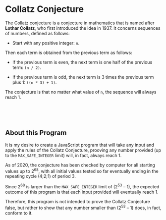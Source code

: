 # **Collatz Conjecture**

The Collatz conjecture is a conjecture in mathematics that is named after **Lothar Collatz**, who first introduced the idea in 1937. It concerns sequences of numbers, defined as follows: 

- Start with any positive integer: `n`. 

Then each term is obtained from the previous term as follows: 

- If the previous term is even, the next term is one half of the previous term: `(n / 2)`.

- If the previous term is odd, the next term is 3 times the previous term plus 1: `((n * 3) + 1)`.

The conjecture is that no matter what value of `n`, the sequence will always reach 1.

<br />
<br />
<br />

## **About this Program** 

It is my desire to create a JavaScript program that will take any input and apply the rules of the Collatz Conjecture, prooving any number provided (up to the `MAX_SAFE_INTEGER` limit) will, in fact, always reach 1.

As of 2020, the conjecture has been checked by computer for all starting values up to 2<sup>68</sup>, with all initial values tested so far eventually ending in the repeating cycle (4;2;1) of period 3.

Since 2<sup>68</sup> is larger than the `MAX_SAFE_INTEGER` limit of (2<sup>53</sup> – 1), the expected outcome of this program is that each input provided will eventually reach 1.

Therefore, this program is not intended to prove the Collatz Conjecture false, but rather to show that any number smaller than (2<sup>53</sup> – 1) does, in fact, conform to it.
